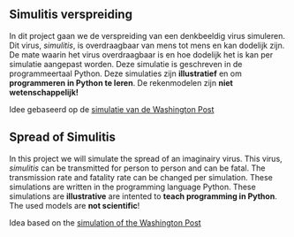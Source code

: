 ## Simulitis verspreiding

In dit project gaan we de verspreiding van een denkbeeldig virus simuleren. Dit virus, _simulitis_, is overdraagbaar van mens tot mens en kan dodelijk zijn. De mate waarin het virus overdraagbaar is en hoe dodelijk het is kan per simulatie aangepast worden. Deze simulatie is geschreven in de programmeertaal Python. Deze simulaties zijn **illustratief** en om **programmeren in Python te leren**. De rekenmodelen zijn **niet wetenschappelijk!**

Idee gebaseerd op de [simulatie van de Washington Post](https://www.washingtonpost.com/graphics/2020/world/corona-simulator/)

## Spread of Simulitis
In this project we will simulate the spread of an imaginairy virus. 
This virus, *simulitis* can be transmitted for person to person and can be fatal. The transmission rate and fatality rate can be changed per simulation. These simulations are written in the programming language Python. These simulations are **illustrative** are intented to **teach programming in Python**. The used models are **not scientific**! 

Idea based on the [simulation of the Washington Post](https://www.washingtonpost.com/graphics/2020/world/corona-simulator/)
